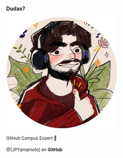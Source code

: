 **Dudas?**

<img height="300px" alt="Gwen's profile picture" src="img/png/profile.png"/>

<small>GitHub Campus Expert 🚩</small>

<small>@[JPYamamoto] en **GitHub**</small>

[glfmn]: https://GitHub.com/JPYamamoto

